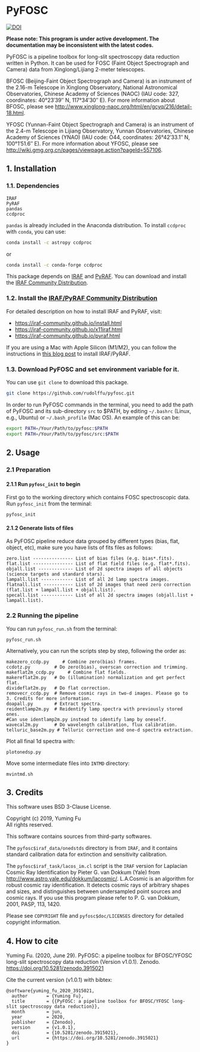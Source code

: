 # PyFOSC
[![DOI](https://zenodo.org/badge/DOI/10.5281/zenodo.3915021.svg)](https://doi.org/10.5281/zenodo.3915021)  

__Please note: This program is under active development. The documentation may be inconsistent with the latest codes.__

PyFOSC is a pipeline toolbox for long-slit spectroscopy data reduction written in Python. It can be used for FOSC (Faint Object Spectrograph and Camera) data from Xinglong/Lijiang 2-meter telescopes.  

BFOSC (Beijing-Faint Object Spectrograph and Camera) is an instrument of the 2.16-m Telescope in Xinglong Observatory, National Astronomical Observatories, Chinese Academy of Sciences (NAOC) (IAU code: 327, coordinates: 40°23′39″ N, 117°34′30″ E). For more information about BFOSC, please see http://www.xinglong-naoc.org/html/en/gcyq/216/detail-18.html.

YFOSC (Yunnan-Faint Object Spectrograph and Camera) is an instrument of the 2.4-m Telescope in Lijiang Observatory, Yunnan Observatories, Chinese Academy of Sciences (YNAO) (IAU code: O44, coordinates: 26°42′33.1″ N, 100°1′51.6″ E). For more information about YFOSC, please see http://wiki.gmg.org.cn/pages/viewpage.action?pageId=557106.

## 1. Installation 

### 1.1. Dependencies
```
IRAF
PyRAF
pandas
ccdproc
```

`pandas` is already included in the Anaconda distribution. To install `ccdproc` with `conda`, you can use:
```sh
conda install -c astropy ccdproc
```
or
```sh
conda install -c conda-forge ccdproc
```

This package depends on [IRAF](http://iraf.noao.edu/) and [PyRAF](http://www.stsci.edu/institute/software_hardware/pyraf). You can download and install the [IRAF Community Distribution](https://iraf-community.github.io/).

### 1.2. Install the [IRAF/PyRAF Community Distribution](https://iraf-community.github.io/)

For detailed description on how to install IRAF and PyRAF, visit:
- https://iraf-community.github.io/install.html
- https://iraf-community.github.io/x11iraf.html
- https://iraf-community.github.io/pyraf.html

If you are using a Mac with Apple Silicon (M1/M2), you can follow the instructions in [this blog post](https://yumingfu.space/tech/2024-iraf-mac-installation/) to install IRAF/PyRAF.

### 1.3. Download PyFOSC and set environment variable for it.

You can use `git clone` to download this package.  
```bash
git clone https://github.com/rudolffu/pyfosc.git
```

In order to run PyFOSC commands in the terminal, you need to add the path of PyFOSC and its sub-directory `src` to $PATH, by editing `~/.bashrc` (Linux, e.g., Ubuntu) or `~/.bash_profile` (Mac OS). An example of this can be:
```Bash
export PATH=/Your/Path/to/pyfosc:$PATH
export PATH=/Your/Path/to/pyfosc/src:$PATH
```

## 2. Usage

### 2.1 Preparation

#### 2.1.1 Run `pyfosc_init` to begin

First go to the working directory which contains FOSC spectroscopic data.
Run `pyfosc_init` from the terminal:
```
pyfosc_init
```

#### 2.1.2 Generate lists of files

As PyFOSC pipeline reduce data grouped by different types (bias, flat, object, etc), make sure you have lists of fits files as follows:
```
zero.list --------------- List of bias files (e.g. bias*.fits).
flat.list --------------- List of flat field files (e.g. flat*.fits).
objall.list ------------- List of 2d spectra images of all objects (science targets and standard stars).
lampall.list ------------ List of all 2d lamp spectra images.
flatnall.list ----------- List of 2d images that need zero correction (flat.list + lampall.list + objall.list).
specall.list ------------ List of all 2d spectra images (objall.list + lampall.list).
```

### 2.2 Running the pipeline
You can run `pyfosc_run.sh` from the terminal:
```
pyfosc_run.sh
```
Alternatively, you can run the scripts step by step, following the order as:
```
makezero_ccdp.py     # Combine zero(bias) frames.
ccdotz.py         # Do zero(bias), overscan correction and trimming.
makeflat2m_ccdp.py     # Combine flat fields.
makereflat2m.py   # Do (illumination) normalization and get perfect flat.
divideflat2m.py   # Do flat correction.
removecr_ccdp.py  # Remove cosmic rays in two-d images. Please go to 3. Credits for more information.
doapall.py        # Extract spectra.
reidentlamp2m.py  # Reidentify lamp spectra with previously stored ones.
#Can use identlamp2m.py instead to identify lamp by oneself.
wavecal2m.py      # Do wavelength calibration, flux calibration.
telluric_base2m.py # Telluric correction and one-d spectra extraction.
```

Plot all final 1d spectra with:
```
plotonedsp.py
```

Move some intermediate files into `INTMD` directory:
```
mvintmd.sh
```

## 3. Credits

This software uses BSD 3-Clause License.  

Copyright (c) 2019, Yuming Fu  
All rights reserved.  

This software contains sources from third-party softwares.  

The `pyfosc$iraf_data/onedstds` directory is from `IRAF`, and it contains standard calibration data for extinction and sensitivity calibration.  

The `pyfosc$iraf_task/lacos_im.cl` script is the `IRAF` version for Laplacian Cosmic Ray Identification by Pieter G. van Dokkum (Yale) from http://www.astro.yale.edu/dokkum/lacosmic/. L.A.Cosmic is an algorithm for robust cosmic ray identification. It detects cosmic rays of arbitrary shapes and sizes, and distinguishes between undersampled point sources and cosmic rays. If you use this program please refer to P. G. van Dokkum, 2001, PASP, 113, 1420.  

Please see `COPYRIGHT` file and `pyfosc$doc/LICENSES` directory for detailed copyright information.  

## 4. How to cite

Yuming Fu. (2020, June 29). PyFOSC: a pipeline toolbox for BFOSC/YFOSC long-slit spectroscopy data reduction (Version v1.0.1). Zenodo. https://doi.org/10.5281/zenodo.3915021

Cite the current version (v1.0.1) with bibtex:  

```
@software{yuming_fu_2020_3915021,
  author       = {Yuming Fu},
  title        = {{PyFOSC: a pipeline toolbox for BFOSC/YFOSC long-slit spectroscopy data reduction}},
  month        = jun,
  year         = 2020,
  publisher    = {Zenodo},
  version      = {v1.0.1},
  doi          = {10.5281/zenodo.3915021},
  url          = {https://doi.org/10.5281/zenodo.3915021}
}
```
